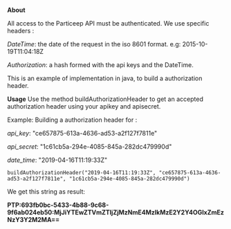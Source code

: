 **About**

All access to the Particeep API must be authenticated.
We use specific headers :

_DateTime_: the date of the request in the iso 8601 format. e.g: 2015-10-19T11:04:18Z

_Authorization_: a hash formed with the api keys and the DateTime.

This is an example of implementation in java, to build a authorization header.

**Usage**
Use the method buildAuthorizationHeader to get an accepted authorization header using your apikey and apisecret. 

Example:
Building a authorization header for :

_api_key_: "ce657875-613a-4636-ad53-a2f127f7811e"

_api_secret_: "1c61cb5a-294e-4085-845a-282dc479990d"

_date_time_: "2019-04-16T11:19:33Z"

`buildAuthorizationHeader("2019-04-16T11:19:33Z", "ce657875-613a-4636-ad53-a2f127f7811e", "1c61cb5a-294e-4085-845a-282dc479990d")`
 
 We get this string as result: 
 
**PTP:693fb0bc-5433-4b88-9c68-9f6ab024eb50:MjJiYTEwZTVmZTljZjMzNmE4MzlkMzE2Y2Y4OGIxZmEzNzY3Y2M2MA==**